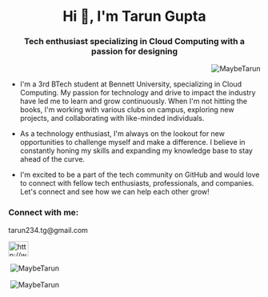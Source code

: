 <h1 align="center">Hi 👋, I'm Tarun Gupta</h1>
<h3 align="center">Tech enthusiast specializing in Cloud Computing with a passion for designing</h3>

<p align="right"> <img src="https://komarev.com/ghpvc/?username=MaybeTarun&label=Profile%20views&color=0e75b6&style=flat" alt="MaybeTarun" /> </p>

- I'm a 3rd BTech student at Bennett University, specializing in Cloud Computing. My passion for technology and drive to impact the industry have led me to learn and grow continuously. When I'm not hitting the books, I'm working with various clubs on campus, exploring new projects, and collaborating with like-minded individuals.

- As a technology enthusiast, I'm always on the lookout for new opportunities to challenge myself and make a difference. I believe in constantly honing my skills and expanding my knowledge base to stay ahead of the curve.

- I'm excited to be a part of the tech community on GitHub and would love to connect with fellow tech enthusiasts, professionals, and companies. Let's connect and see how we can help each other grow!

<h3 align="left">Connect with me:</h3>
tarun234.tg@gmail.com
<p align="left">
<a href="http://www.linkedin.com/in/maybetarun" target="blank"><img align="center" src="https://raw.githubusercontent.com/rahuldkjain/github-profile-readme-generator/master/src/images/icons/Social/linked-in-alt.svg" alt="http://www.linkedin.com/in/maybetarun" height="30" width="40" /></a>

<p>&nbsp;<img align="center" src="https://github-readme-stats.vercel.app/api/top-langs/?username=MaybeTarun&layout=compact&show_icons=true&theme=radical" alt="MaybeTarun" /></p>
<p>&nbsp;<img align="center" src="https://github-readme-stats.vercel.app/api?username=MaybeTarun&show_icons=true&theme=radical&locale=en" alt="MaybeTarun" /></p>
